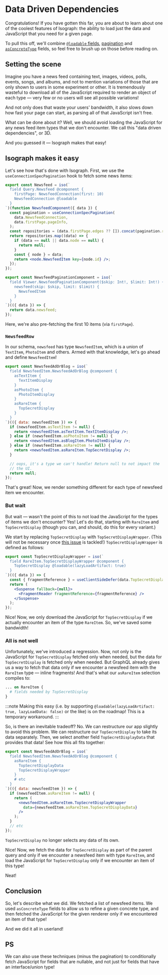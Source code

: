 # Data Driven Dependencies

Congratulations! If you have gotten this far, you are about to learn about one of the coolest features of Isograph: the ability to load just the data and JavaScript that you need for a given page.

To pull this off, we'll combine [`@loadable` fields](/docs/loadable-fields/), [pagination](/docs/pagination/) and [`asConcreteType`](/docs/abstract-types/) fields, so feel free to brush up on those before reading on.

## Setting the scene

Imagine you have a news feed containing text, images, videos, polls, events, songs, and albums, and not to mention variations of those that are only shown to users in some experiment or other. It is tremendously wasteful to download all of the JavaScript required to render an object of each type — very few or no users will see all possible variations!

And not only does that waste your users' bandwidth, it also slows down how fast your page can start, as parsing all of that JavaScript isn't free.

What can be done about it? Well, we should avoid loading the JavaScript for any news feed item types that we don't encounter. We call this "data driven dependencies", or 3D.

And you guessed it — Isograph makes that easy!

## Isograph makes it easy

Let's see how that's done with Isograph. First, we use the `useConnectionSpecPagination` hook to fetch some news items:

```jsx
export const Newsfeed = iso(`
  field Query.Newsfeed @component {
    firstPage: NewsfeedConnection(first: 10)
    NewsfeedConnection @loadable
  }
`)(function NewsfeedComponent({ data }) {
  const pagination = useConnectionSpecPagination(
    data.NewsfeedConnection,
    data.firstPage.pageInfo,
  );
  const repositories = (data.firstPage.edges ?? []).concat(pagination.results);
  return repositories.map((data) => {
    if (data == null || data.node == null) {
      return null;
    }
    const { node } = data;
    return <node.NewsfeedItem key={node.id} />;
  });
});

export const NewsfeedPaginationComponent = iso(`
  field Viewer.NewsfeedPaginationComponent($skip: Int!, $limit: Int!) {
    newsfeed(skip: $skip, limit: $limit) {
      NewsfeedItem
    }
  }
`)(({ data }) => {
  return data.newsfeed;
});
```

Here, we're also pre-fetching the first 10 items (via `firstPage`).

### `NewsfeedRow`

In our schema, `newsfeed` has type `NewsfeedItem`, which is a union of `TextItem`, `PhotoItem` and others. Armed with that knowledge, let's go ahead and define `NewsfeedItem`!

```jsx
export const NewsfeedAdOrBlog = iso(`
  field NewsfeedItem.NewsfeedAdOrBlog @component {
    asTextItem {
      TextItemDisplay
    }
    asPhotoItem {
      PhotoItemDisplay
    }
    asRareItem {
      TopSecretDisplay
    }
  }
`)(({ data: newsfeedItem }) => {
  if (newsfeedItem.asTextItem != null) {
    return <newsfeedItem.asTextItem.TextItemDisplay />;
  } else if (newsfeedItem.asPhotoItem != null) {
    return <newsfeedItem.asBlogItem.PhotoItemDisplay />;
  } else if (newsfeedItem.asRareItem != null) {
    return <newsfeedItem.asRareItem.TopSecretDisplay />;
  }

  // oops, it's a type we can't handle! Return null to not impact the
  // the UI.
  return null;
});
```

That's great! Now, we render something different for each type of newsfeed item we encounter.

### But wait

But wait &mdash; wasn't the point of this to not load the JavaScript for the types of items we don't encounter? Yes! Let's do that, starting with `RareItem` and `TopSecretDisplay` (though you can, and should, do this for every variant.)

We start by replacing `TopSecretDisplay` with `TopSecretDisplayWrapper`. (This will not be necessary once [this issue](https://github.com/isographlabs/isograph/issues/273) is tackled!) `TopSecretDisplayWrapper` is defined as follows:

```jsx
export const TopSecretDisplayWrapper = iso(`
  field RareItem.TopSecretDisplayWrapper @component {
    TopSecretDisplay @loadable(lazyLoadArtifact: true)
  }
`)(({ data }) => {
  const { fragmentReference } = useClientSideDefer(data.TopSecretDisplay);
  return (
    <Suspense fallback={null}>
      <FragmentReader fragmentReference={fragmentReference} />
    </Suspense>
  );
});
```

Nice! Now, we only download the JavaScript for `TopSecretDisplay` if we actually encounter an item of the type `RareItem`. So, we've saved some bandwidth!

### All is not well

Unfortunately, we've introduced a regression. Now, not only is the JavaScript for `TopSecretDisplay` fetched only when needed, but the data for `TopSecretDisplay` is fetched only when needed. But GraphQL already gives us a way to fetch that data only if we encounter a newsfeed item with the `RareItem` type &mdash; inline fragments! And that's what our `asRareItem` selection compiles to:

```graphql
... on RareItem {
  # fields needed by TopSecretDisplay
}
```

:::note
Making this easy (i.e. by supporting `@loadable(lazyLoadArtifact: true, lazyLoadData: false)` or the like) is on the roadmap! This is a temporary workaround.
:::

So, is there an inevitable tradeoff? No. We can restructure our app slightly to avoid this problem. We can restructure our `TopSecretDisplay` to take its data separately. Then, we select another field `TopSecretDisplayData` that provides that data! See how this all fits together:

```jsx
export const NewsfeedAdOrBlog = iso(`
  field NewsfeedItem.NewsfeedAdOrBlog @component {
    asRareItem {
      TopSecretDisplayData
      TopSecretDisplayWrapper
    }
    # etc
  }
`)(({ data: newsfeedItem }) => {
  if (newsfeedItem.asRareItem != null) {
    return (
      <newsfeedItem.asRareItem.TopSecretDisplayWrapper
        data={newsfeedItem.asRareItem.TopSecretDisplayData}
      />
    );
  }
  // etc
});
```

`TopSecretDisplay` no longer selects any data of its own.

Nice! Now, we fetch the data for `TopSecretDisplay` as part of the parent query and only if we encounter a newsfeed item with type `RareItem`, and load the JavaScript for `TopSecretDisplay` only if we encounter an item of this type!

Neat!

## Conclusion

So, let's describe what we did. We fetched a list of newsfeed items. We used `asConcreteType` fields to allow us to refine a given concrete type, and then fetched the JavaScript for the given renderer only if we encountered an item of that type!

And we did it all in userland!

## PS

We can also use these techniques (minus the pagination) to conditionally fetch JavaScript for fields that are nullable, and not just for fields that have an interface/union type!
